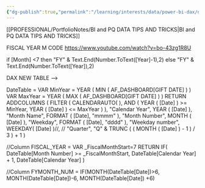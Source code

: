 ```yaml
---
{"dg-publish":true,"permalink":"/learning/interests/data/power-bi-dax/date-table-fy-column/","tags":["Power_bi","Power_query","m-code","dax","Data"],"noteIcon":""}
---
```


[[PROFESSIONAL/PortfolioNotes/BI and PQ DATA TIPS AND TRICKS\|BI and PQ DATA TIPS AND TRICKS]]

FISCAL YEAR M CODE
https://www.youtube.com/watch?v=bo-43zg1R8U

if [Month] <7 then "FY" &
Text.End(Number.ToText([Year]-1),2) 
else 
"FY" & Text.End(Number.ToText([Year]),2)


DAX
NEW TABLE -->

DateTable = 
VAR MinYear = YEAR ( MIN ( AF_DASHBOARD[GIFT DATE] ) )
VAR MaxYear = YEAR ( MAX ( AF_DASHBOARD[GIFT DATE] ) )
RETURN
ADDCOLUMNS (
    FILTER (
        CALENDARAUTO( ),
        AND ( YEAR ( [Date] ) >= MinYear, YEAR ( [Date] ) <= MaxYear )
    ),
    "Calendar Year", YEAR ( [Date] ),
    "Month Name", FORMAT ( [Date], "mmmm" ),
    "Month Number", MONTH ( [Date] ),
    "Weekday", FORMAT ( [Date], "dddd" ),
    "Weekday number", WEEKDAY( [Date] )//,
  //  "Quarter", "Q" & TRUNC ( ( MONTH ( [Date] ) - 1 ) / 3 ) + 1
)



//Column
FISCAL_YEAR = 
    VAR _FiscalMonthStart=7
    RETURN
        IF(
            DateTable[Month Number] >= _FiscalMonthStart,
            DateTable[Calendar Year] + 1,
            DateTable[Calendar Year]
        )

//Column
FYMONTH_NUM = IF(MONTH(DateTable[Date])>6, MONTH(DateTable[Date])-6, MONTH(DateTable[Date]) +6)
